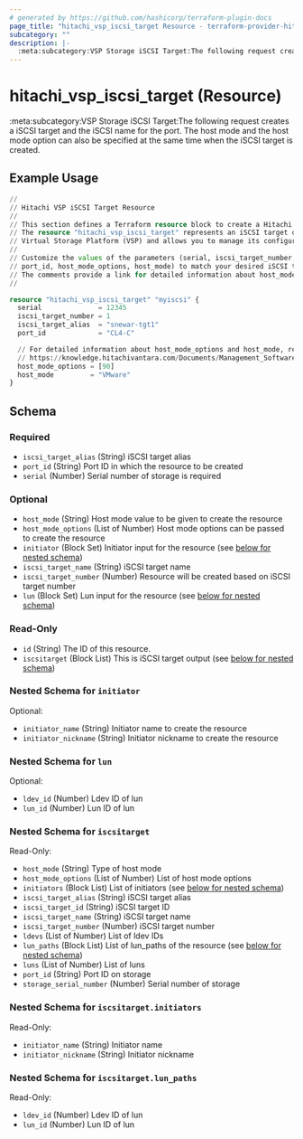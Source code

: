 ```yaml
---
# generated by https://github.com/hashicorp/terraform-plugin-docs
page_title: "hitachi_vsp_iscsi_target Resource - terraform-provider-hitachi"
subcategory: ""
description: |-
  :meta:subcategory:VSP Storage iSCSI Target:The following request creates a iSCSI target and the iSCSI name for the port. The host mode and the host mode option can also be specified at the same time when the iSCSI target is created.
---
```


# hitachi_vsp_iscsi_target (Resource)

:meta:subcategory:VSP Storage iSCSI Target:The following request creates a iSCSI target and the iSCSI name for the port. The host mode and the host mode option can also be specified at the same time when the iSCSI target is created.

## Example Usage

```terraform
//
// Hitachi VSP iSCSI Target Resource
//
// This section defines a Terraform resource block to create a Hitachi VSP iSCSI target.
// The resource "hitachi_vsp_iscsi_target" represents an iSCSI target on a Hitachi
// Virtual Storage Platform (VSP) and allows you to manage its configuration using Terraform.
//
// Customize the values of the parameters (serial, iscsi_target_number, iscsi_target_alias,
// port_id, host_mode_options, host_mode) to match your desired iSCSI target configuration.
// The comments provide a link for detailed information about host_mode_options and host_mode.
//

resource "hitachi_vsp_iscsi_target" "myiscsi" {
  serial              = 12345
  iscsi_target_number = 1
  iscsi_target_alias  = "snewar-tgt1" 
  port_id             = "CL4-C"  

  // For detailed information about host_mode_options and host_mode, refer to:
  // https://knowledge.hitachivantara.com/Documents/Management_Software/SVOS/9.8.6/Volume_Management_-_VSP_E_Series/Host_Attachment/14_Host_modes_and_host_mode_options
  host_mode_options = [90]
  host_mode         = "VMware"
}
```

<!-- schema generated by tfplugindocs -->
## Schema

### Required

- `iscsi_target_alias` (String) iSCSI target alias
- `port_id` (String) Port ID in which the resource to be created
- `serial` (Number) Serial number of storage is required

### Optional

- `host_mode` (String) Host mode value to be given to create the resource
- `host_mode_options` (List of Number) Host mode options can be passed to create the resource
- `initiator` (Block Set) Initiator input for the resource (see [below for nested schema](#nestedblock--initiator))
- `iscsi_target_name` (String) iSCSI target name
- `iscsi_target_number` (Number) Resource will be created based on iSCSI target number
- `lun` (Block Set) Lun input for the resource (see [below for nested schema](#nestedblock--lun))

### Read-Only

- `id` (String) The ID of this resource.
- `iscsitarget` (Block List) This is iSCSI target output (see [below for nested schema](#nestedblock--iscsitarget))

<a id="nestedblock--initiator"></a>
### Nested Schema for `initiator`

Optional:

- `initiator_name` (String) Initiator name to create the resource
- `initiator_nickname` (String) Initiator nickname to create the resource


<a id="nestedblock--lun"></a>
### Nested Schema for `lun`

Optional:

- `ldev_id` (Number) Ldev ID of lun
- `lun_id` (Number) Lun ID of lun


<a id="nestedblock--iscsitarget"></a>
### Nested Schema for `iscsitarget`

Read-Only:

- `host_mode` (String) Type of host mode
- `host_mode_options` (List of Number) List of host mode options
- `initiators` (Block List) List of initiators (see [below for nested schema](#nestedblock--iscsitarget--initiators))
- `iscsi_target_alias` (String) iSCSI target alias
- `iscsi_target_id` (String) iSCSI target ID
- `iscsi_target_name` (String) iSCSI target name
- `iscsi_target_number` (Number) iSCSI target number
- `ldevs` (List of Number) List of ldev IDs
- `lun_paths` (Block List) List of lun_paths of the resource (see [below for nested schema](#nestedblock--iscsitarget--lun_paths))
- `luns` (List of Number) List of luns
- `port_id` (String) Port ID on storage
- `storage_serial_number` (Number) Serial number of storage

<a id="nestedblock--iscsitarget--initiators"></a>
### Nested Schema for `iscsitarget.initiators`

Read-Only:

- `initiator_name` (String) Initiator name
- `initiator_nickname` (String) Initiator nickname


<a id="nestedblock--iscsitarget--lun_paths"></a>
### Nested Schema for `iscsitarget.lun_paths`

Read-Only:

- `ldev_id` (Number) Ldev ID of lun
- `lun_id` (Number) Lun ID of lun
